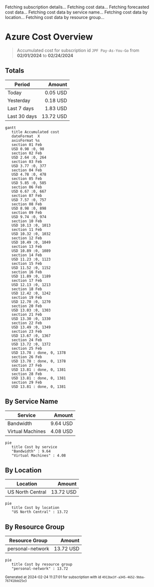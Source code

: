 Fetching subscription details...
Fetching cost data...
Fetching forecasted cost data...
Fetching cost data by service name...
Fetching cost data by location...
Fetching cost data by resource group...
# Azure Cost Overview

> Accumulated cost for subscription id `JPF Pay-As-You-Go` from **02/01/2024** to **02/24/2024**

## Totals

|Period|Amount|
|---|---:|
|Today|0.05 USD|
|Yesterday|0.18 USD|
|Last 7 days|1.83 USD|
|Last 30 days|13.72 USD|

```mermaid
gantt
   title Accumulated cost
   dateFormat  X
   axisFormat %s
   section 01 Feb
   USD 0.98 :0, 98
   section 02 Feb
   USD 2.64 :0, 264
   section 03 Feb
   USD 3.77 :0, 377
   section 04 Feb
   USD 4.78 :0, 478
   section 05 Feb
   USD 5.85 :0, 585
   section 06 Feb
   USD 6.67 :0, 667
   section 07 Feb
   USD 7.57 :0, 757
   section 08 Feb
   USD 8.98 :0, 898
   section 09 Feb
   USD 9.74 :0, 974
   section 10 Feb
   USD 10.13 :0, 1013
   section 11 Feb
   USD 10.32 :0, 1032
   section 12 Feb
   USD 10.49 :0, 1049
   section 13 Feb
   USD 10.89 :0, 1089
   section 14 Feb
   USD 11.23 :0, 1123
   section 15 Feb
   USD 11.52 :0, 1152
   section 16 Feb
   USD 11.89 :0, 1189
   section 17 Feb
   USD 12.13 :0, 1213
   section 18 Feb
   USD 12.42 :0, 1242
   section 19 Feb
   USD 12.70 :0, 1270
   section 20 Feb
   USD 13.03 :0, 1303
   section 21 Feb
   USD 13.30 :0, 1330
   section 22 Feb
   USD 13.49 :0, 1349
   section 23 Feb
   USD 13.67 :0, 1367
   section 24 Feb
   USD 13.72 :0, 1372
   section 25 Feb
   USD 13.78 : done, 0, 1378
   section 26 Feb
   USD 13.78 : done, 0, 1378
   section 27 Feb
   USD 13.81 : done, 0, 1381
   section 28 Feb
   USD 13.81 : done, 0, 1381
   section 29 Feb
   USD 13.81 : done, 0, 1381
```

## By Service Name

|Service|Amount|
|---|---:|
|Bandwidth|9.64 USD|
|Virtual Machines|4.08 USD|

```mermaid
pie
   title Cost by service
   "Bandwidth" : 9.64
   "Virtual Machines" : 4.08
```

## By Location

|Location|Amount|
|---|---:|
|US North Central|13.72 USD|

```mermaid
pie
   title Cost by location
   "US North Central" : 13.72
```

## By Resource Group

|Resource Group|Amount|
|---|---:|
|personal-network|13.72 USD|

```mermaid
pie
   title Cost by resource group
   "personal-network" : 13.72
```

<sup>Generated at 2024-02-24 11:27:01 for subscription with id `4913be3f-a345-4652-9bba-767418dd25e3`</sup>
